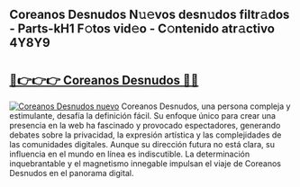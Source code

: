 ## Coreanos Desnudos N𝚞𝚎vos desn𝚞dos filtr𝚊dos - Parts-kH1 F𝚘tos vid𝚎o - C𝚘ntenido atr𝚊ctivo 4Y8Y9

# <h2><a href="http://mb0o213.tromn.icu/?c=Coreanos+Desnudos">🔗👉👉👉 Coreanos Desnudos 🔗🔗</a></h2>

[![Coreanos Desnudos nuevo](https://i.imgur.com/pEAQMta.gif)](http://mb0o213.tromn.icu/?c=Coreanos+Desnudos)
Coreanos Desnudos, una persona compleja y estimulante, desafía la definición fácil. Su enfoque único para crear una presencia en la web ha fascinado y provocado espectadores, generando debates sobre la privacidad, la expresión artística y las complejidades de las comunidades digitales. Aunque su dirección futura no está clara, su influencia en el mundo en línea es indiscutible. La determinación inquebrantable y el magnetismo innegable impulsan el viaje de Coreanos Desnudos en el panorama digital.
